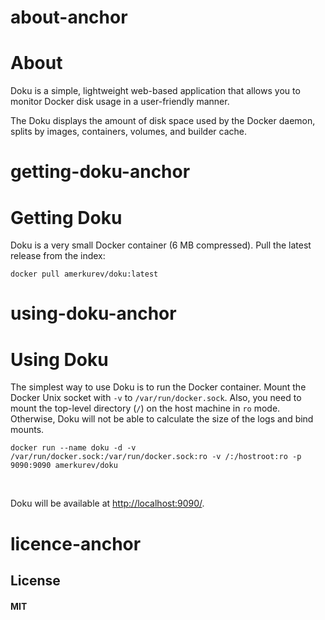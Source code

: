 # about-anchor
# About
Doku is a simple, lightweight web-based application that allows you to monitor Docker disk usage in a user-friendly manner.

The Doku displays the amount of disk space used by the Docker daemon, splits by images, containers, volumes, and builder cache.

# getting-doku-anchor
# Getting Doku

Doku is a very small Docker container (6 MB compressed). Pull the latest release from the index:

    docker pull amerkurev/doku:latest

# using-doku-anchor
# Using Doku

The simplest way to use Doku is to run the Docker container. Mount the Docker Unix socket with `-v` to `/var/run/docker.sock`. Also, you need to mount the top-level directory (`/`) on the host machine in `ro` mode. Otherwise, Doku will not be able to calculate the size of the logs and bind mounts.

    docker run --name doku -d -v /var/run/docker.sock:/var/run/docker.sock:ro -v /:/hostroot:ro -p 9090:9090 amerkurev/doku

<br>

Doku will be available at [http://localhost:9090/](http://localhost:9090/).

# licence-anchor
## License

#### MIT
